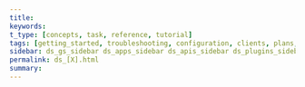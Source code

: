 ```yaml
---
title:
keywords:
t_type: [concepts, task, reference, tutorial]
tags: [getting_started, troubleshooting, configuration, clients, plans, sites, apps, elements, themes]
sidebar: ds_gs_sidebar ds_apps_sidebar ds_apis_sidebar ds_plugins_sidebar
permalink: ds_[X].html
summary:
---
```

